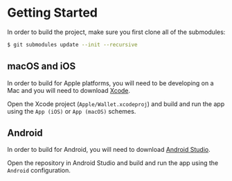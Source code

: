 # Getting Started

In order to build the project, make sure you first clone all of the submodules:

```bash
$ git submodules update --init --recursive
```

## macOS and iOS

In order to build for Apple platforms, you will need to be developing on a Mac and you will need to download [Xcode](https://developer.apple.com/xcode/).

Open the Xcode project (`Apple/Wallet.xcodeproj`) and build and run the app using the `App (iOS)` or `App (macOS)` schemes.

## Android

In order to build for Android, you will need to download [Android Studio](https://developer.android.com/studio).

Open the repository in Android Studio and build and run the app using the `Android` configuration.
